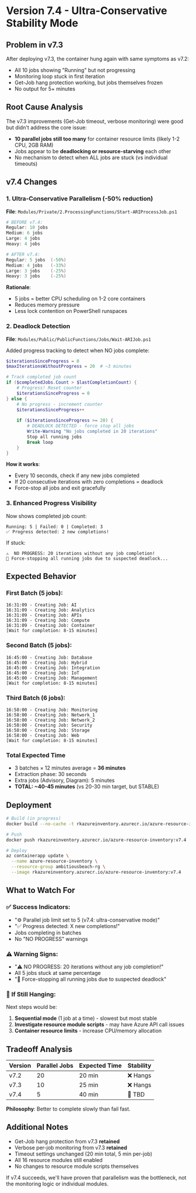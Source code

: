 # Version 7.4 - Ultra-Conservative Stability Mode

## Problem in v7.3
After deploying v7.3, the container hung again with same symptoms as v7.2:
- All 10 jobs showing "Running" but not progressing
- Monitoring loop stuck in first iteration
- Get-Job hang protection working, but jobs themselves frozen
- No output for 5+ minutes

## Root Cause Analysis
The v7.3 improvements (Get-Job timeout, verbose monitoring) were good but didn't address the core issue:
- **10 parallel jobs still too many** for container resource limits (likely 1-2 CPU, 2GB RAM)
- Jobs appear to be **deadlocking or resource-starving** each other
- No mechanism to detect when ALL jobs are stuck (vs individual timeouts)

## v7.4 Changes

### 1. Ultra-Conservative Parallelism (-50% reduction)
**File**: `Modules/Private/2.ProcessingFunctions/Start-ARIProcessJob.ps1`

```powershell
# BEFORE v7.4:
Regular: 10 jobs
Medium: 6 jobs
Large: 4 jobs
Heavy: 4 jobs

# AFTER v7.4:
Regular: 5 jobs  (-50%)
Medium: 4 jobs   (-33%)
Large: 3 jobs    (-25%)
Heavy: 3 jobs    (-25%)
```

**Rationale**: 
- 5 jobs = better CPU scheduling on 1-2 core containers
- Reduces memory pressure
- Less lock contention on PowerShell runspaces

### 2. Deadlock Detection
**File**: `Modules/Public/PublicFunctions/Jobs/Wait-ARIJob.ps1`

Added progress tracking to detect when NO jobs complete:

```powershell
$iterationsSinceProgress = 0
$maxIterationsWithoutProgress = 20  # ~3 minutes

# Track completed job count
if ($completedJobs.Count > $lastCompletionCount) {
    # Progress! Reset counter
    $iterationsSinceProgress = 0
} else {
    # No progress - increment counter
    $iterationsSinceProgress++
    
    if ($iterationsSinceProgress >= 20) {
        # DEADLOCK DETECTED - force stop all jobs
        Write-Warning "No jobs completed in 20 iterations"
        Stop all running jobs
        Break loop
    }
}
```

**How it works**:
- Every 10 seconds, check if any new jobs completed
- If 20 consecutive iterations with zero completions = deadlock
- Force-stop all jobs and exit gracefully

### 3. Enhanced Progress Visibility

Now shows completed job count:
```
Running: 5 | Failed: 0 | Completed: 3
✅ Progress detected: 2 new completions!
```

If stuck:
```
⚠️  NO PROGRESS: 20 iterations without any job completion!
🛑 Force-stopping all running jobs due to suspected deadlock...
```

## Expected Behavior

### First Batch (5 jobs):
```
16:31:09 - Creating Job: AI
16:31:09 - Creating Job: Analytics  
16:31:09 - Creating Job: APIs
16:31:09 - Creating Job: Compute
16:31:09 - Creating Job: Container
[Wait for completion: 8-15 minutes]
```

### Second Batch (5 jobs):
```
16:45:00 - Creating Job: Database
16:45:00 - Creating Job: Hybrid
16:45:00 - Creating Job: Integration
16:45:00 - Creating Job: IoT
16:45:00 - Creating Job: Management
[Wait for completion: 8-15 minutes]
```

### Third Batch (6 jobs):
```
16:58:00 - Creating Job: Monitoring
16:58:00 - Creating Job: Network_1
16:58:00 - Creating Job: Network_2
16:58:00 - Creating Job: Security
16:58:00 - Creating Job: Storage
16:58:00 - Creating Job: Web
[Wait for completion: 8-15 minutes]
```

### Total Expected Time
- 3 batches × 12 minutes average = **36 minutes**
- Extraction phase: 30 seconds
- Extra jobs (Advisory, Diagram): 5 minutes
- **TOTAL: ~40-45 minutes** (vs 20-30 min target, but STABLE)

## Deployment

```bash
# Build (in progress)
docker build --no-cache -t rkazureinventory.azurecr.io/azure-resource-inventory:v7.4 .

# Push
docker push rkazureinventory.azurecr.io/azure-resource-inventory:v7.4

# Deploy
az containerapp update \
  --name azure-resource-inventory \
  --resource-group ambitiousbeach-rg \
  --image rkazureinventory.azurecr.io/azure-resource-inventory:v7.4
```

## What to Watch For

### ✅ Success Indicators:
- "⚙️  Parallel job limit set to 5 (v7.4: ultra-conservative mode)"
- "✅ Progress detected: X new completions!"
- Jobs completing in batches
- No "NO PROGRESS" warnings

### ⚠️ Warning Signs:
- "⚠️  NO PROGRESS: 20 iterations without any job completion!"
- All 5 jobs stuck at same percentage
- "🛑 Force-stopping all running jobs due to suspected deadlock"

### 🔴 If Still Hanging:
Next steps would be:
1. **Sequential mode** (1 job at a time) - slowest but most stable
2. **Investigate resource module scripts** - may have Azure API call issues
3. **Container resource limits** - increase CPU/memory allocation

## Tradeoff Analysis

| Version | Parallel Jobs | Expected Time | Stability |
|---------|--------------|---------------|-----------|
| v7.2    | 20           | 20 min        | ❌ Hangs  |
| v7.3    | 10           | 25 min        | ❌ Hangs  |
| v7.4    | 5            | 40 min        | 🤞 TBD    |

**Philosophy**: Better to complete slowly than fail fast.

## Additional Notes

- Get-Job hang protection from v7.3 **retained**
- Verbose per-job monitoring from v7.3 **retained**
- Timeout settings unchanged (20 min total, 5 min per-job)
- All 16 resource modules still enabled
- No changes to resource module scripts themselves

If v7.4 succeeds, we'll have proven that parallelism was the bottleneck, not the monitoring logic or individual modules.
